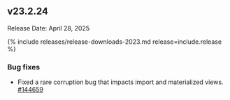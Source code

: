 ## v23.2.24

Release Date: April 28, 2025

{% include releases/release-downloads-2023.md release=include.release %}

<h3 id="v23-2-24-bug-fixes">Bug fixes</h3>

- Fixed a rare corruption bug that impacts import and materialized views. [#144659][#144659]

[#144659]: https://github.com/cockroachdb/cockroach/pull/144659